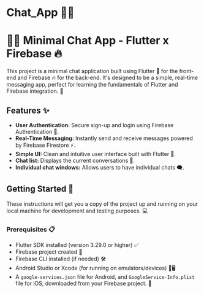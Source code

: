 # Chat_App 📱💬

# 💬📱 Minimal Chat App - Flutter x Firebase 🔥

This project is a minimal chat application built using Flutter 💙 for the front-end and Firebase 🔥 for the back-end. It's designed to be a simple, real-time messaging app, perfect for learning the fundamentals of Flutter and Firebase integration. 🚀

## Features ✨

* **User Authentication:** Secure sign-up and login using Firebase Authentication 🔐.
* **Real-Time Messaging:** Instantly send and receive messages powered by Firebase Firestore ⚡.
* **Simple UI:** Clean and intuitive user interface built with Flutter 🎨.
* **Chat list:** Displays the current conversations 📜.
* **Individual chat windows:** Allows users to have individual chats 🗨️.

## Getting Started 🏁

These instructions will get you a copy of the project up and running on your local machine for development and testing purposes. 💻

### Prerequisites 📋

* Flutter SDK installed (version 3.29.0 or higher) ✅
* Firebase project created 📂
* Firebase CLI installed (if needed) 🛠️
* Android Studio or Xcode (for running on emulators/devices) 📱🖥️
* A `google-services.json` file for Android, and `GoogleService-Info.plist` file for iOS, downloaded from your Firebase project. 🔑

<!-- ### Installation

1.  **Clone the repository:**

    ```bash
    git clone [your-repository-url]
    cd minimal-chat-app
    ```

2.  **Install dependencies:**

    ```bash
    flutter pub get
    ```

3.  **Configure Firebase:**

    * Place your `google-services.json` (Android) and `GoogleService-Info.plist` (iOS) files in the appropriate directories within your Flutter project (`android/app/` and `ios/Runner/`, respectively).
    * Ensure Firebase Authentication and Firestore are enabled in your Firebase project console.
    * If you are using firebase cli, run `firebase init` within your project, and follow the instructions to connect your project to your Firebase project.

4.  **Run the app:**

    ```bash
    flutter run
    ```

    Choose your desired device or emulator. -->